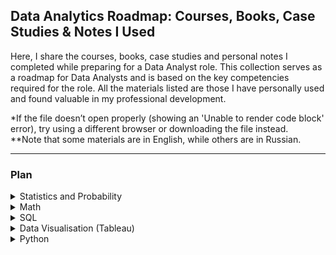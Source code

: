 ## Data Analytics Roadmap: Courses, Books, Case Studies & Notes I Used
Here, I share the courses, books, case studies and personal notes I completed while preparing for a Data Analyst role. This collection serves as a roadmap for Data Analysts and is based on the key competencies required for the role. All the materials listed are those I have personally used and found valuable in my professional development.

*If the file doesn’t open properly (showing an 'Unable to render code block' error), try using a different browser or downloading the file instead.  
**Note that some materials are in English, while others are in Russian.

---
### Plan
<!-- Statistics and Probability -->
<details>
<summary>Statistics and Probability</summary>
	
- [Statistics for Business and Economics by Paul Newbold (Chapter 3)](https://www.amazon.com/Statistics-Business-Economics-Paul-Newbold/dp/0136085369) | [My notes](https://github.com/Leila-16/analytics_studies/blob/main/Probability%20theory%20-%20Notes.pdf)

</details>


<!-- Math -->
<details>
<summary>Math</summary>
	
- [Mathematics for Economics and Finance by Martin Anthony and Norman Biggs](https://www.amazon.com/Mathematics-Economics-Finance-Methods-Modelling/dp/0521559138/ref=sr_1_1?crid=8YDI7LAU7GMF&dib=eyJ2IjoiMSJ9.fQDkg2nOHuivZMKHO6g2ew.RqJPV7-bz-YJKrve-ePexUAl5BhADIHUWkTWxw4I1bo&dib_tag=se&keywords=Mathematics+for+economics+and+finance+Antony+M%2C+N.+Biggs&qid=1749238455&s=books&sprefix=mathematics+for+economics+and+finance+antony+m%2C+n.+biggs%2Cstripbooks%2C348&sr=1-1) | [My notes](https://github.com/Leila-16/analytics_studies/blob/main/Mathematics%20-%20Notes.pdf)
- [Математика для Data Science. Karpov.Courses](https://karpov.courses/mathsds)

</details>


<!-- SQL -->
<details>
<summary>SQL</summary>

- [Симулятор SQL. Karpov.Courses](https://karpov.courses/simulator-sql) | [My notes](https://github.com/Leila-16/analytics_studies/blob/main/SQL%20Simulator%20(Karpov)%20-%20Notes.pdf) | [My solutions](https://github.com/Leila-16/analytics_studies/blob/main/SQL_solutions_Karpov.md)

Practice:
- [SQl-упражнения](https://sql-ex.ru/learn_exercises.php?LN=6)
- [SQL-упражнения и тестовые задания](https://sql-academy.org/ru/trainer)
- [Solve a mystery using SQL](https://www.sqlnoir.com/)
- [Detective-game. Solve using SQL](https://mystery.knightlab.com/)
 </details>


<!-- Data Visualisation -->
<details>
<summary>Data Visualisation (Tableau)</summary>
	
- [BI Разработчик. Tableau basics](https://stepik.org/course/56280/info)
- [Визуализация данных и продвинутое Tableau. Karpov.Courses](https://karpov.courses/datavisualization)

</details>


<!-- Python -->
<details>
<summary>Python</summary>

- [Основы Python. Karpov.Courses](https://karpov.courses/pythonzero)
- [Python Academy](https://python-academy.org/ru)
- [Основы Python. Simulative](https://simulative.ru/free-python)
- [Getting Started with Python for Data Science.CodeAcademy](https://www.codecademy.com/learn/getting-started-with-python-for-data-science)
- [Python Pandas. Simulative](https://simulative.ru/pandas)
- [Intro to Data Visualization with Python. CodeAcademy](https://www.codecademy.com/learn/intro-to-data-visualization-with-python)
- [Практикум по математике и Python](https://stepik.org/course/3356/promo)
- [Python for Data Analysis: Data Wrangling with pandas, NumPy, and Jupyter by Wes McKinney](https://www.amazon.com/Python-Data-Analysis-Wrangling-Jupyter-dp-109810403X/dp/109810403X?&linkCode=sl1&tag=quantpytho-20&linkId=2d1788b1f52212848d18095cf9972e07&language=en_US&ref_=as_li_ss_tl)
  
</details>
